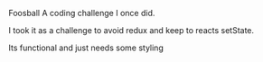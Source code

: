 Foosball
A coding challenge I once did.

I took it as a challenge to avoid redux and keep to reacts setState.

Its functional and just needs some styling

